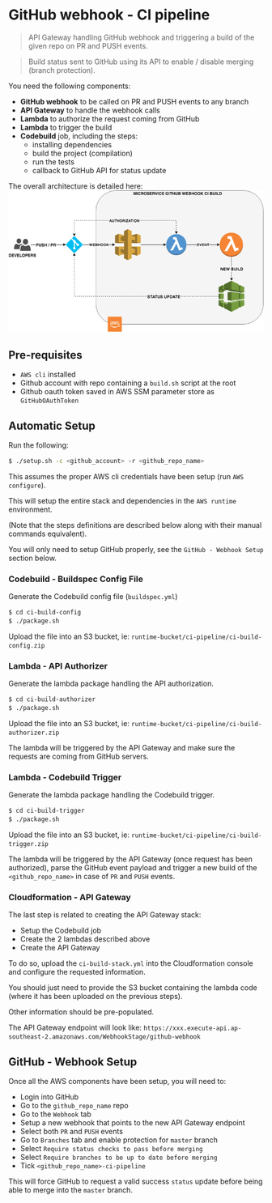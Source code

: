 # GitHub webhook - CI pipeline

> API Gateway handling GitHub webhook and triggering a build of 
the given repo on PR and PUSH events. 

> Build status sent to GitHub using its API to enable / disable 
merging (branch protection).

You need the following components:
- **GitHub webhook** to be called on PR and PUSH events to any branch
- **API Gateway** to handle the webhook calls
- **Lambda** to authorize the request coming from GitHub
- **Lambda** to trigger the build
- **Codebuild** job, including the steps:
  - installing dependencies
  - build the project (compilation)
  - run the tests
  - callback to GitHub API for status update
  
The overall architecture is detailed here:
![architecture-diagram](./architecture-diagram.png)

## Pre-requisites

- `AWS cli` installed
- Github account with repo containing a `build.sh` script at the root
- Github oauth token saved in AWS SSM parameter store as `GitHubOAuthToken`

## Automatic Setup

Run the following:
```bash
$ ./setup.sh -c <github_account> -r <github_repo_name>
```

This assumes the proper AWS cli credentials have been setup (run `AWS configure`).

This will setup the entire stack and dependencies in the `AWS runtime` environment.

(Note that the steps definitions are described below along with their manual 
commands equivalent).

You will only need to setup GitHub properly, see the `GitHub - Webhook Setup` 
section below.


### Codebuild - Buildspec Config File

Generate the Codebuild config file (`buildspec.yml`)
```bash
$ cd ci-build-config
$ ./package.sh
```

Upload the file into an S3 bucket, ie: `runtime-bucket/ci-pipeline/ci-build-config.zip`


### Lambda - API Authorizer

Generate the lambda package handling the API authorization.
```bash
$ cd ci-build-authorizer
$ ./package.sh
```

Upload the file into an S3 bucket, ie: `runtime-bucket/ci-pipeline/ci-build-authorizer.zip`

The lambda will be triggered by the API Gateway and make sure 
the requests are coming from GitHub servers.


### Lambda - Codebuild Trigger

Generate the lambda package handling the Codebuild trigger.
```bash
$ cd ci-build-trigger
$ ./package.sh
```

Upload the file into an S3 bucket, ie: `runtime-bucket/ci-pipeline/ci-build-trigger.zip`

The lambda will be triggered by the API Gateway (once request 
has been authorized), parse the GitHub event payload and trigger 
a new build of the `<github_repo_name>` in case of `PR` and `PUSH` 
events.


### Cloudformation - API Gateway

The last step is related to creating the API Gateway stack:
- Setup the Codebuild job
- Create the 2 lambdas described above
- Create the API Gateway

To do so, upload the `ci-build-stack.yml` into the Cloudformation console 
and configure the requested information.

You should just need to provide the S3 bucket containing the 
lambda code (where it has been uploaded on the previous steps).

Other information should be pre-populated.

The API Gateway endpoint will look like:
`https://xxx.execute-api.ap-southeast-2.amazonaws.com/WebhookStage/github-webhook`


## GitHub - Webhook Setup

Once all the AWS components have been setup, you will need to:
- Login into GitHub
- Go to the `github_repo_name` repo
- Go to the `Webhook` tab
- Setup a new webhook that points to the new API Gateway endpoint
- Select both `PR` and `PUSH` events
- Go to `Branches` tab and enable protection for `master` branch
- Select `Require status checks to pass before merging` 
- Select `Require branches to be up to date before merging`
- Tick `<github_repo_name>-ci-pipeline`


This will force GitHub to request a valid success `status` 
update before being able to merge into the `master` branch.
